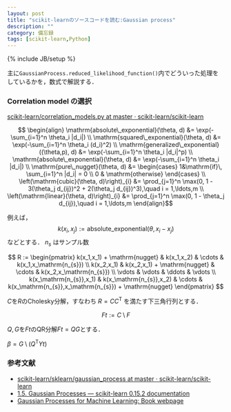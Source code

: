 ```yaml
---
layout: post
title: "scikit-learnのソースコードを読む:Gaussian process"
description: ""
category: 備忘録
tags: [scikit-learn,Python]
---
```

{% include JB/setup %}

主に`GaussianProcess.reduced_likelihood_function()`内でどういった処理をしているかを，数式で解説する．
	
### Correlation model の選択 ###

[scikit-learn/correlation_models.py at master · scikit-learn/scikit-learn](https://github.com/scikit-learn/scikit-learn/blob/master/sklearn/gaussian_process/correlation_models.py)

$$ \begin{align}
	\mathrm{absolute\_exponential}(\theta, d) &= \exp(-\sum_{i=1}^n \theta_i |d_i|) \\
	\mathrm{squared\_exponential}(\theta, d) &= \exp(-\sum_{i=1}^n \theta_i (d_i)^2) \\
	\mathrm{generalized\_exponential}((\theta,p), d) &= \exp(-\sum_{i=1}^n \theta_i |d_i|^p) \\
	\mathrm{absolute\_exponential}(\theta, d) &= \exp(-\sum_{i=1}^n \theta_i |d_i|) \\
	\mathrm{pure\_nugget}(\theta, d) &=
		\begin{cases}
			1&\mathrm{if}\, \sum_{i=1}^n |d_i| = 0 \\
			0 & \mathrm{otherwise}
		\end{cases} \\
	\left(\mathrm{cubic}(\theta, d)\right)_{i} &=
		\prod_{j=1}^n \max(0, 1 - 3(\theta_j d_{ij})^2 + 2(\theta_j d_{ij})^3),\quad i = 1,\ldots,m \\
	\left(\mathrm{linear}(\theta, d)\right)_{i} &= \prod_{j=1}^n \max(0, 1 - \theta_j d_{ij}),\quad i = 1,\ldots,m
\end{align}$$

例えば，$$k(x_i,x_j) := \mathrm{absolute\_exponential}(\theta, x_i - x_j)$$などとする．
$n_s$ はサンプル数

$$
	R :=
	\begin{pmatrix}
		k(x_1,x_1) + \mathrm{nugget} & k(x_1,x_2) & \cdots & k(x_1,x_\mathrm{n_{s}}) \\
		k(x_2,x_1) & k(x_2,x_1) + \mathrm{nugget} & \cdots & k(x_2,x_\mathrm{n_{s}}) \\
		\vdots & \vdots & \ddots & \vdots \\
		k(x_\mathrm{n_{s}},x_1) & k(x_\mathrm{n_{s}},x_2) & \cdots & k(x_\mathrm{n_{s}},x_\mathrm{n_{s}}) + \mathrm{nugget}
	\end{pmatrix}
$$

$C$を$R$のCholesky分解，すなわち $R=CC^{\mathrm{T}}$ を満たす下三角行列とする．

$$ Ft := C \setminus F $$

$Q,G$を$Ft$のQR分解$Ft = QG$とする．

$\beta = G \setminus (Q^\mathrm{T} Yt)$
	
### 参考文献 ###

- [scikit-learn/sklearn/gaussian_process at master · scikit-learn/scikit-learn](https://github.com/scikit-learn/scikit-learn/tree/master/sklearn/gaussian_process)
- [1.5. Gaussian Processes — scikit-learn 0.15.2 documentation](http://scikit-learn.org/stable/modules/gaussian_process.html)
- [Gaussian Processes for Machine Learning: Book webpage](http://www.gaussianprocess.org/gpml/)
